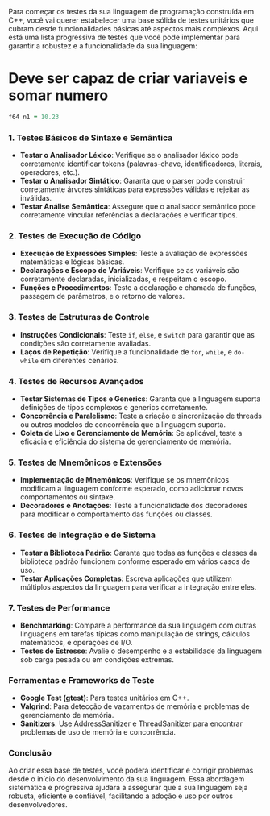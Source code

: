 Para começar os testes da sua linguagem de programação construída em C++, você vai querer estabelecer uma base sólida de testes unitários que cubram desde funcionalidades básicas até aspectos mais complexos. Aqui está uma lista progressiva de testes que você pode implementar para garantir a robustez e a funcionalidade da sua linguagem:


# Deve ser capaz de criar variaveis e somar numero

```ruby
f64 n1 = 10.23

```

### 1. **Testes Básicos de Sintaxe e Semântica**
- **Testar o Analisador Léxico**: Verifique se o analisador léxico pode corretamente identificar tokens (palavras-chave, identificadores, literais, operadores, etc.).
- **Testar o Analisador Sintático**: Garanta que o parser pode construir corretamente árvores sintáticas para expressões válidas e rejeitar as inválidas.
- **Testar Análise Semântica**: Assegure que o analisador semântico pode corretamente vincular referências a declarações e verificar tipos.

### 2. **Testes de Execução de Código**
- **Execução de Expressões Simples**: Teste a avaliação de expressões matemáticas e lógicas básicas.
- **Declarações e Escopo de Variáveis**: Verifique se as variáveis são corretamente declaradas, inicializadas, e respeitam o escopo.
- **Funções e Procedimentos**: Teste a declaração e chamada de funções, passagem de parâmetros, e o retorno de valores.

### 3. **Testes de Estruturas de Controle**
- **Instruções Condicionais**: Teste `if`, `else`, e `switch` para garantir que as condições são corretamente avaliadas.
- **Laços de Repetição**: Verifique a funcionalidade de `for`, `while`, e `do-while` em diferentes cenários.

### 4. **Testes de Recursos Avançados**
- **Testar Sistemas de Tipos e Generics**: Garanta que a linguagem suporta definições de tipos complexos e generics corretamente.
- **Concorrência e Paralelismo**: Teste a criação e sincronização de threads ou outros modelos de concorrência que a linguagem suporta.
- **Coleta de Lixo e Gerenciamento de Memória**: Se aplicável, teste a eficácia e eficiência do sistema de gerenciamento de memória.

### 5. **Testes de Mnemônicos e Extensões**
- **Implementação de Mnemônicos**: Verifique se os mnemônicos modificam a linguagem conforme esperado, como adicionar novos comportamentos ou sintaxe.
- **Decoradores e Anotações**: Teste a funcionalidade dos decoradores para modificar o comportamento das funções ou classes.

### 6. **Testes de Integração e de Sistema**
- **Testar a Biblioteca Padrão**: Garanta que todas as funções e classes da biblioteca padrão funcionem conforme esperado em vários casos de uso.
- **Testar Aplicações Completas**: Escreva aplicações que utilizem múltiplos aspectos da linguagem para verificar a integração entre eles.

### 7. **Testes de Performance**
- **Benchmarking**: Compare a performance da sua linguagem com outras linguagens em tarefas típicas como manipulação de strings, cálculos matemáticos, e operações de I/O.
- **Testes de Estresse**: Avalie o desempenho e a estabilidade da linguagem sob carga pesada ou em condições extremas.

### Ferramentas e Frameworks de Teste
- **Google Test (gtest)**: Para testes unitários em C++.
- **Valgrind**: Para detecção de vazamentos de memória e problemas de gerenciamento de memória.
- **Sanitizers**: Use AddressSanitizer e ThreadSanitizer para encontrar problemas de uso de memória e concorrência.

### Conclusão
Ao criar essa base de testes, você poderá identificar e corrigir problemas desde o início do desenvolvimento da sua linguagem. Essa abordagem sistemática e progressiva ajudará a assegurar que a sua linguagem seja robusta, eficiente e confiável, facilitando a adoção e uso por outros desenvolvedores.